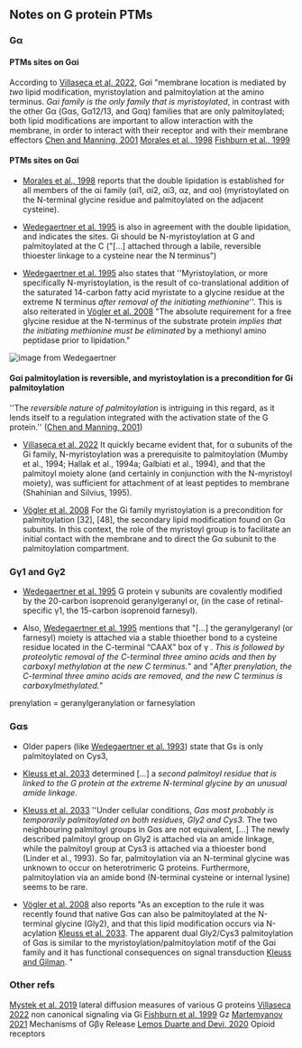 ## Notes on G protein PTMs


### Gα 

#### PTMs sites on Gαi
According to [Villaseca et al. 2022](https://www.frontiersin.org/articles/10.3389/fcell.2022.941870/full),  G$\alpha$i 
"membrane location is mediated by *two* lipid modification, myristoylation and palmitoylation at the amino terminus. 
*Gαi family is the only family that is myristoylated*, in contrast with the other Gα (Gαs, Gα12/13, and Gαq) 
families that are only palmitoylated; both lipid modifications are important to allow interaction with the membrane, 
in order to interact with their receptor and with their membrane effectors 
[Chen and Manning, 2001](https://www.nature.com/articles/1204185)
[Morales et al., 1998](https://www.molbiolcell.org/doi/10.1091/mbc.9.1.1)
[Fishburn et al., 1999](https://www.sciencedirect.com/science/article/pii/S0021925819872228)

#### PTMs sites on Gαi

*  [Morales et al., 1998](https://www.molbiolcell.org/doi/10.1091/mbc.9.1.1) reports that the double lipidation is established for all members of the αi family (αi1, αi2, αi3, αz, and αo) (myristoylated on the N-terminal glycine residue and palmitoylated on the adjacent cysteine).

* [Wedegaertner et al. 1995](https://www.jbc.org/article/S0021-9258(18)83027-7/fulltext) is also in agreement with the double lipidation, and indicates the sites. Gi should be N-myristoylation at G and palmitoylated at the C ("[...] attached through a labile, reversible thioester linkage to a cysteine near the N terminus")

* [Wedegaertner et al. 1995](https://www.jbc.org/article/S0021-9258(18)83027-7/fulltext) also states that ''Myristoylation, or more specifically N-myristoylation, is the result of co-translational addition of the saturated 14-carbon fatty acid myristate to a glycine residue at the extreme N terminus *after removal of the initiating methionine*''. This is also reiterated in [Vögler et al. 2008](https://www.sciencedirect.com/science/article/pii/S0005273608001107) "The absolute requirement for a free glycine residue at the N-terminus of the substrate protein *implies that the initiating methionine must be eliminated* by a methionyl amino peptidase prior to lipidation."

![image from Wedegaertner](https://els-jbs-prod-cdn.jbs.elsevierhealth.com/cms/attachment/0361282f-631d-49f5-b8fc-8e565a6fdde6/gr1.jpg)


#### Gαi palmitoylation is reversible, and myristoylation is a precondition for Gi palmitoylation

''The *reversible nature of palmitoylation* is intriguing in this regard,  as it lends itself to a regulation integrated with the activation state of the G protein.'' ([Chen and Manning, 2001](https://www.nature.com/articles/1204185))

*  [Villaseca et al. 2022](https://www.frontiersin.org/articles/10.3389/fcell.2022.941870/full) It quickly became evident that, for α subunits of the Gi family, N-myristoylation was a prerequisite to palmitoylation (Mumby et al., 1994; Hallak et al., 1994a; Galbiati et al., 1994), 
and that the palmitoyl moiety alone (and certainly in conjunction with the N-myristoyl moiety), 
was sufficient for attachment of at least peptides to membrane (Shahinian and Silvius, 1995).

* [Vögler et al. 2008](https://www.sciencedirect.com/science/article/pii/S0005273608001107) For the Gi family myristoylation is a precondition for palmitoylation [32], [48], the secondary lipid modification found on Gα subunits. In this context, the role of the myristoyl group is to facilitate an initial contact with the membrane and to direct the Gα subunit to the palmitoylation compartment. 


### Gγ1 and Gγ2 

* [Wedegaertner et al. 1995](https://www.jbc.org/article/S0021-9258(18)83027-7/fulltext) G protein γ subunits are covalently modified by the 20-carbon isoprenoid geranylgeranyl or, (in the case of retinal-specific γ1, the 15-carbon isoprenoid farnesyl).

* Also, [Wedegaertner et al. 1995](https://www.jbc.org/article/S0021-9258(18)83027-7/fulltext) mentions that "[...] the geranylgeranyl (or farnesyl) moiety is attached via a stable thioether bond to a cysteine residue located in the C-terminal “CAAX” box of γ . *This is followed by proteolytic removal of the C-terminal three amino acids and then by carboxyl methylation at the new C terminus.*"
and "*After prenylation, the C-terminal three amino acids are removed, and the new C terminus is carboxylmethylated.*"

prenylation = geranylgeranylation or farnesylation


### Gαs

* Older papers (like [Wedegaertner et al. 1993](https://www.sciencedirect.com/science/article/pii/S0021925819745633))
state that Gs is only palmitoylated on Cys3, 

* [Kleuss et al. 2033](https://www.embopress.org/doi/full/10.1093/emboj/cdg095)  determined [...] a *second palmitoyl residue that is linked to the G protein at the extreme N-terminal glycine by an unusual amide linkage*. 

* [Kleuss et al. 2033](https://www.embopress.org/doi/full/10.1093/emboj/cdg095)  ''Under cellular conditions, *Gαs most probably is temporarily palmitoylated on both residues, Gly2 and Cys3*. The two neighbouring palmitoyl groups in Gαs are not equivalent, [...] The newly described palmitoyl group on Gly2 is attached via an amide linkage, while the palmitoyl group at Cys3 is attached via a thioester bond (Linder et al., 1993). So far, palmitoylation via an N-terminal glycine was unknown to occur on heterotrimeric G proteins. Furthermore, palmitoylation via an amide bond (N-terminal cysteine or internal lysine) seems to be rare.

* [Vögler et al. 2008](https://www.sciencedirect.com/science/article/pii/S0005273608001107) also reports "As an exception to the rule it was recently found that native Gαs can also be palmitoylated at the N-terminal glycine (Gly2), and that this lipid modification occurs via N-acylation [Kleuss et al. 2033](https://www.embopress.org/doi/full/10.1093/emboj/cdg095). The apparent dual Gly2/Cys3 palmitoylation of Gαs is similar to the myristoylation/palmitoylation motif of the Gαi family and it has functional consequences on signal transduction [Kleuss and Gilman](https://www.pnas.org/doi/abs/10.1073/pnas.94.12.6116). "


### Other refs

[Mystek et al. 2019](https://www.ncbi.nlm.nih.gov/pmc/articles/PMC6829862/) lateral diffusion measures of various G proteins
[Villaseca 2022](https://pubmed.ncbi.nlm.nih.gov/36092739/) non canonical signaling via Gi
[Fishburn et al. 1999](https://pubmed.ncbi.nlm.nih.gov/10373496/) Gz
[Martemyanov 2021](https://www.sciencedirect.com/science/article/pii/S0968000421001043) Mechanisms of Gβγ Release 
[Lemos Duarte and Devi, 2020](https://www.sciencedirect.com/science/article/pii/S0166223620300710) Opioid receptors
